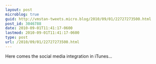```yaml
---
layout: post
microblog: true
guid: http://vmstan-tweets.micro.blog/2010/09/01/22727273500.html
post_id: 3046788
date: 2010-09-01T11:41:17-0600
lastmod: 2010-09-01T11:41:17-0600
type: post
url: /2010/09/01/22727273500.html
---
```

Here comes the social media integration in iTunes...
